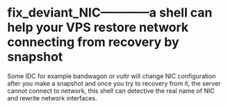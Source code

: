 # fix_deviant_NIC————a shell can help your VPS restore network connecting from recovery by snapshot

Some IDC for example bandwagon or vultr will change NIC configuration after you make a snapshot and once you try to recovery from it, the server cannot connect to network, this shell can detective the real name of NIC and rewrite network interfaces.

